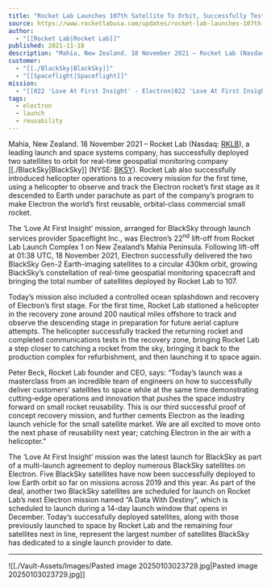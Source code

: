 ```yaml
---
title: "Rocket Lab Launches 107th Satellite To Orbit, Successfully Tests Helicopter Recovery Operations "
source: https://www.rocketlabusa.com/updates/rocket-lab-launches-107th-satellite-to-orbit-successfully-tests-helicopter-recovery-operations/
author:
  - "[[Rocket Lab|Rocket Lab]]"
published: 2021-11-18
description: "Mahia, New Zealand. 18 November 2021 – Rocket Lab (Nasdaq: RKLB[https://investors.rocketlabusa.com/]), a leading launch and space systems company, has successfully deployed two satellites to orbit for real-time geospatial monitoring company BlackSky (NYSE: BKSY[https://ir.blacksky.com/]). Rocket Lab also successfully introduced helicopter operations to a recovery mission for the first time, using a helicopter to observe and track the Electron rocket’s first stage as it descended to Earth under parachute as part of the company’s program to make Electron the world’s first reusable..."
customer:
  - "[[./BlackSky|BlackSky]]"
  - "[[Spaceflight|Spaceflight]]"
mission:
  - "[[022 'Love At First Insight' - Electron|022 'Love At First Insight' - Electron]]"
tags:
  - electron
  - launch
  - reusability
---
```

Mahia, New Zealand. 18 November 2021 – Rocket Lab (Nasdaq: [RKLB](https://investors.rocketlabusa.com/)), a leading launch and space systems company, has successfully deployed two satellites to orbit for real-time geospatial monitoring company [[./BlackSky|BlackSky]] (NYSE: [BKSY](https://ir.blacksky.com/)). Rocket Lab also successfully introduced helicopter operations to a recovery mission for the first time, using a helicopter to observe and track the Electron rocket’s first stage as it descended to Earth under parachute as part of the company’s program to make Electron the world’s first reusable, orbital-class commercial small rocket.

The ‘Love At First Insight’ mission, arranged for BlackSky through launch services provider Spaceflight Inc., was Electron’s 22<sup>nd</sup> lift-off from Rocket Lab Launch Complex 1 on New Zealand’s Mahia Peninsula. Following lift-off at 01:38 UTC, 18 November 2021, Electron successfully delivered the two BlackSky Gen-2 Earth-imaging satellites to a circular 430km orbit, growing BlackSky’s constellation of real-time geospatial monitoring spacecraft and bringing the total number of satellites deployed by Rocket Lab to 107.

Today’s mission also included a controlled ocean splashdown and recovery of Electron’s first stage. For the first time, Rocket Lab stationed a helicopter in the recovery zone around 200 nautical miles offshore to track and observe the descending stage in preparation for future aerial capture attempts. The helicopter successfully tracked the returning rocket and completed communications tests in the recovery zone, bringing Rocket Lab a step closer to catching a rocket from the sky, bringing it back to the production complex for refurbishment, and then launching it to space again.

Peter Beck, Rocket Lab founder and CEO, says: “Today’s launch was a masterclass from an incredible team of engineers on how to successfully deliver customers’ satellites to space while at the same time demonstrating cutting-edge operations and innovation that pushes the space industry forward on small rocket reusability. This is our third successful proof of concept recovery mission, and further cements Electron as the leading launch vehicle for the small satellite market. We are all excited to move onto the next phase of reusability next year; catching Electron in the air with a helicopter.”

The ‘Love At First Insight’ mission was the latest launch for BlackSky as part of a multi-launch agreement to deploy numerous BlackSky satellites on Electron. Five BlackSky satellites have now been successfully deployed to low Earth orbit so far on missions across 2019 and this year. As part of the deal, another two BlackSky satellites are scheduled for launch on Rocket Lab’s next Electron mission named “A Data With Destiny”, which is scheduled to launch during a 14-day launch window that opens in December. Today’s successfully deployed satellites, along with those previously launched to space by Rocket Lab and the remaining four satellites next in line, represent the largest number of satellites BlackSky has dedicated to a single launch provider to date.

---

![[./Vault-Assets/Images/Pasted image 20250103023729.jpg|Pasted image 20250103023729.jpg]]